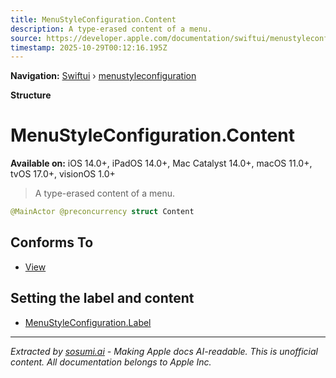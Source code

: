 ```yaml
---
title: MenuStyleConfiguration.Content
description: A type-erased content of a menu.
source: https://developer.apple.com/documentation/swiftui/menustyleconfiguration/content
timestamp: 2025-10-29T00:12:16.195Z
---
```


**Navigation:** [Swiftui](/documentation/swiftui) › [menustyleconfiguration](/documentation/swiftui/menustyleconfiguration)

**Structure**

# MenuStyleConfiguration.Content

**Available on:** iOS 14.0+, iPadOS 14.0+, Mac Catalyst 14.0+, macOS 11.0+, tvOS 17.0+, visionOS 1.0+

> A type-erased content of a menu.

```swift
@MainActor @preconcurrency struct Content
```

## Conforms To

- [View](/documentation/swiftui/view)

## Setting the label and content

- [MenuStyleConfiguration.Label](/documentation/swiftui/menustyleconfiguration/label)

---

*Extracted by [sosumi.ai](https://sosumi.ai) - Making Apple docs AI-readable.*
*This is unofficial content. All documentation belongs to Apple Inc.*
